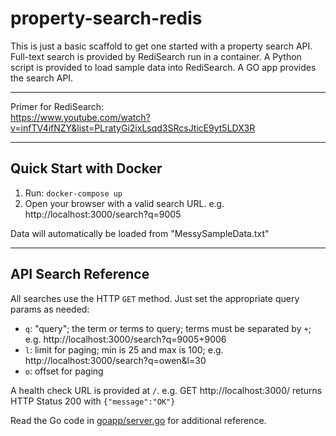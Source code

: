 # property-search-redis

This is just a basic scaffold to get one started with a property search API.
Full-text search is provided by RediSearch run in a container.
A Python script is provided to load sample data into RediSearch.
A GO app provides the search API.

---

Primer for RediSearch:  
https://www.youtube.com/watch?v=infTV4ifNZY&list=PLratyGi2ixLsqd3SRcsJticE9yt5LDX3R

---

## Quick Start with Docker

1. Run: `docker-compose up`
2. Open your browser with a valid search URL. e.g. http://localhost:3000/search?q=9005 

Data will automatically be loaded from "MessySampleData.txt"

---

## API Search Reference

All searches use the HTTP `GET` method. Just set the appropriate query params as needed:

 - `q`: "query"; the term or terms to query; terms must be separated by `+`; e.g. http://localhost:3000/search?q=9005+9006
 - `l`: limit for paging; min is 25 and max is 100; e.g. http://localhost:3000/search?q=owen&l=30
 - `o`: offset for paging

A health check URL is provided at `/`. e.g. GET http://localhost:3000/ returns HTTP Status 200 with `{"message":"OK"}`

Read the Go code in [goapp/server.go](goapp/server.go) for additional reference.
